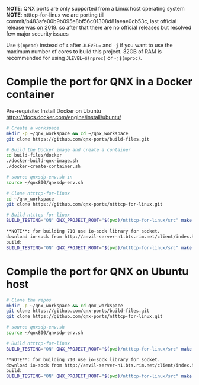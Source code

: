**NOTE**: QNX ports are only supported from a Linux host operating system
**NOTE**: ntttcp-for-linux we are porting till commit/b483afe00b9b095e8bf56c01308d81aeae0cb53c, last official release was on 2019. so after that there are no official releases but resolved few major security issues

Use `$(nproc)` instead of `4` after `JLEVEL=` and `-j` if you want to use the maximum number of cores to build this project.
32GB of RAM is recommended for using `JLEVEL=$(nproc)` or `-j$(nproc)`.

# Compile the port for QNX in a Docker container

Pre-requisite: Install Docker on Ubuntu https://docs.docker.com/engine/install/ubuntu/
```bash
# Create a workspace
mkdir -p ~/qnx_workspace && cd ~/qnx_workspace
git clone https://github.com/qnx-ports/build-files.git

# Build the Docker image and create a container
cd build-files/docker
./docker-build-qnx-image.sh
./docker-create-container.sh

# source qnxsdp-env.sh in
source ~/qnx800/qnxsdp-env.sh

# Clone ntttcp-for-linux
cd ~/qnx_workspace
git clone https://github.com/qnx-ports/ntttcp-for-linux.git

# Build ntttcp-for-linux
BUILD_TESTING="ON" QNX_PROJECT_ROOT="$(pwd)/ntttcp-for-linux/src" make -C build-files/ports/ntttcp install -j4

**NOTE**: for building 710 use io-sock library for socket.
download io-sock from http://anvil-server-n1.bts.rim.net/client/index.html#/packageDetails/com.qnx.qnx710.target.net.iosock/0.0.2.00622T202102120033S
build:
BUILD_TESTING="ON" QNX_PROJECT_ROOT="$(pwd)/ntttcp-for-linux/src" make -C build-files/ports/ntttcp USE_IOSOCK=true install
```

# Compile the port for QNX on Ubuntu host
```bash
# Clone the repos
mkdir -p ~/qnx_workspace && cd qnx_workspace
git clone https://github.com/qnx-ports/build-files.git
git clone https://github.com/qnx-ports/ntttcp-for-linux.git

# source qnxsdp-env.sh
source ~/qnx800/qnxsdp-env.sh

# Build ntttcp-for-linux
BUILD_TESTING="ON" QNX_PROJECT_ROOT="$(pwd)/ntttcp-for-linux/src" make -C build-files/ports/ntttcp install -j4

**NOTE**: for building 710 use io-sock library for socket.
download io-sock from http://anvil-server-n1.bts.rim.net/client/index.html#/packageDetails/com.qnx.qnx710.target.net.iosock/0.0.2.00622T202102120033S
build:
BUILD_TESTING="ON" QNX_PROJECT_ROOT="$(pwd)/ntttcp-for-linux/src" make -C build-files/ports/ntttcp USE_IOSOCK=true install
```
